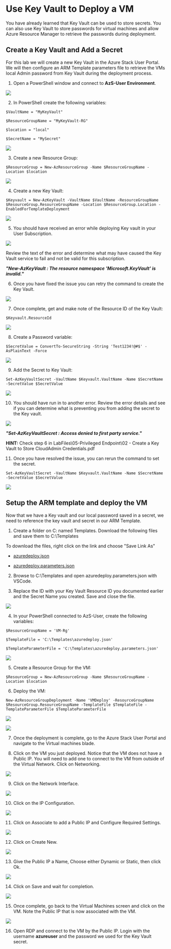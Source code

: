 # Use Key Vault to Deploy a VM

You have already learned that Key Vault can be used to store secrets. You can also use Key Vault to store passwords for virtual machines and allow Azure Resource Manager to retrieve the passwords during deployment.

## Create a Key Vault and Add a Secret

For this lab we will create a new Key Vault in the Azure Stack User Portal. We will then configure an ARM Template parameters file to retrieve the VMs local Admin password from Key Vault during the deployment process.

1. Open a PowerShell window and connect to **AzS-User Environment**.

![](images/Picture1.png)


2. In PowerShell create the following variables:

```
$VaultName = "MyKeyVault"

$ResourceGroupName = "MyKeyVault-RG"

$location = "local"

$SecretName = "MySecret"
```

![](images/Picture2.png)

3. Create a new Resource Group:

```
$ResourceGroup = New-AzResourceGroup -Name $ResourceGroupName -Location $location
```

![](images/Picture3.png)


4. Create a new Key Vault:

```
$Keyvault = New-AzKeyVault -VaultName $VaultName -ResourceGroupName $ResourceGroup.ResourceGroupName -Location $ResourceGroup.Location -EnabledForTemplateDeployment
```

![](images/Picture4.png)


5. You should have received an error while deploying Key vault in your User Subscription.

![](images/Picture5.png)

Review the text of the error and determine what may have caused the Key Vault service to fail and not be valid for this subscription.

***"New-AzKeyVault : The resource namespace 'Microsoft.KeyVault' is invalid."***


6. Once you have fixed the issue you can retry the command to create the Key Vault.

![](images/Picture6.png)

7. Once complete, get and make note of the Resource ID of the Key Vault:

```
$Keyvault.ResourceId
```

![](images/Picture7.png)

8. Create a Password variable:

```
$SecretValue = ConvertTo-SecureString -String 'Test1234!@#$' -AsPlainText -Force
```

![](images/Picture8.png)


9. Add the Secret to Key Vault:

```
Set-AzKeyVaultSecret -VaultName $Keyvault.VaultName -Name $SecretName -SecretValue $SecretValue
```

![](images/Picture9.png)


10. You should have run in to another error. Review the error details and see if you can determine what is preventing you from adding the secret to the Key vault.

![](images/Picture10.png)

***"Set-AzKeyVaultSecret : Access denied to first party service."***

**HINT:** Check step 6 in LabFiles\05-Privileged Endpoint\02 - Create a Key Vault to Store CloudAdmin Credentials.pdf


11. Once you have resolved the issue, you can rerun the command to set the secret.

```
Set-AzKeyVaultSecret -VaultName $Keyvault.VaultName -Name $SecretName -SecretValue $SecretValue
```

![](images/Picture11.png)

## Setup the ARM template and deploy the VM

Now that we have a Key vault and our local password saved in a secret, we need to reference the key vault and secret in our ARM Template.

1. Create a folder on C: named Templates. Download the following files and save them to C:\Templates

To download the files, right click on the link and choose "Save Link As"

- [azuredeploy.json](https://raw.githubusercontent.com/RichShillingtonMSFT/Azure-Stack-Hub-Operator-Labs-ADFS/main/09-Virtual%20Machines/101-vm-windows-create/azuredeploy.json)

- [azuredeploy.parameters.json](https://raw.githubusercontent.com/RichShillingtonMSFT/Azure-Stack-Hub-Operator-Labs-ADFS/main/09-Virtual%20Machines/101-vm-windows-create/azuredeploy.parameters.json)

2. Browse to C:\Templates and open azuredeploy.parameters.json with VSCode.


3. Replace the ID with your Key Vault Resource ID you documented earlier and the Secret Name you created. Save and close the file.

![](images/Picture12.png)


4. In your PowerShell connected to AzS-User, create the following variables:

```
$ResourceGroupName = 'VM-Rg'

$TemplateFile = 'C:\Templates\azuredeploy.json'

$TemplateParameterFile = 'C:\Templates\azuredeploy.parameters.json'

```

![](images/Picture13.png)

5. Create a Resource Group for the VM:

```
$ResourceGroup = New-AzResourceGroup -Name $ResourceGroupName -Location $location
```

6. Deploy the VM:

```
New-AzResourceGroupDeployment -Name 'VMDeploy' -ResourceGroupName $ResourceGroup.ResourceGroupName -TemplateFile $TemplateFile -TemplateParameterFile $TemplateParameterFile
```

![](images/Picture14.png)

![](images/Picture15.png)

7. Once the deployment is complete, go to the Azure Stack User Portal and navigate to the Virtual machines blade.


8. Click on the VM you just deployed. Notice that the VM does not have a Public IP. You will need to add one to connect to the VM from outside of the Virtual Network. Click on Networking.

![](images/Picture16.png)


9. Click on the Network Interface.

![](images/Picture17.png)

10. Click on the IP Configuration.

![](images/Picture18.png)

11. Click on Associate to add a Public IP and Configure Required Settings.

![](images/Picture19.png)

12. Click on Create New.

![](images/Picture20.png)


13. Give the Public IP a Name, Choose either Dynamic or Static, then click Ok.

![](images/Picture21.png)

14. Click on Save and wait for completion.

![](images/Picture22.png)


15. Once complete, go back to the Virtual Machines screen and click on the VM. Note the Public IP that is now associated with the VM.

![](images/Picture23.png)


16. Open RDP and connect to the VM by the Public IP. Login with the username **azureuser** and the password we used for the Key Vault secret.